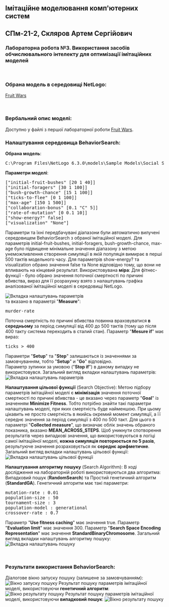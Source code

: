 ## Імітаційне моделювання комп'ютерних систем
## СПм-21-2, **Скляров Артем Сергійович**
### Лабораторна робота №**3**. Використання засобів обчислювального інтелекту для оптимізації імітаційних моделей

<br>

### Обрана модель в середовищі NetLogo:
[Fruit Wars](http://www.netlogoweb.org/launch#http://www.netlogoweb.org/assets/modelslib/Sample%20Models/Social%20Science/Economics/Fruit%20Wars.nlogo)

<br>

### Вербальний опис моделі:
Доступно у файлі з першої лабораторної роботи [Fruit Wars](../Lab1/ІМКС_ЛБ1.md).

### Налаштування середовища BehaviorSearch:

**Обрана модель**:
<pre>
C:\Program Files\NetLogo 6.3.0\models\Sample Models\Social Science\Economics\Fruit Wars.nlogo
</pre>
**Параметри моделі**:  
<pre>
["initial-fruit-bushes" [20 1 40]]
["initial-foragers" [30 1 100]]
["bush-growth-chance" [15 1 100]]
["ticks-to-flee" [0 1 100]]
["max-age" [150 1 500]]
["collaboration-bonus" [0.1 "C" 5]]
["rate-of-mutation" [0 0.1 10]]
["show-energy?" false]
["visualization" "None"]
</pre>
Параметри та їхні передбачувані діапазони були автоматично вилучені середовищем BehaviorSearch з обраної імітаційної моделі.
Для параметрів initial-fruit-bushes, initial-foragers, bush-growth-chance, max-age було підвищене мінімальне значення діапазону з метою унеможливлення створення симуляції в якій популяція вимирає в перші 500 тактів модельного часу.
Для параметрів show-energy? та visualization обрано значення false та None відповідно тому, що вони не впливають на кінцевий результат.
Використовувана **міра**:
Для фітнес-функції - було обрано значення поточної смертності по причині вбивства, вираз для її розрахунку взято з налаштувань графіка аналізованої імітаційної моделі в середовищі NetLogo.

![Вкладка налаштувань параметрів](lab3_1.PNG)  
та вказано в параметрі "**Measure**":
<pre>
murder-rate
</pre>
Поточна смертність по причині вбивства повинна враховуватися **в середньому** за період симуляції від 400 до 500 тактів (тому що після 400 такту система переходить в сталий стан).
Параметр "**Mesure if**" має вираз:
<pre>
ticks > 400
</pre>
Параметри "**Setup**" та "**Step**" залишаються із значеннями за замовчуванням, тобто "**Setup**" и "**Go**" відповідно.  
Параметр зупинки за умовою ("**Stop if**") в даному випадку не використовувся.
Загальний вигляд вкладки налаштувань параметрів:
![Вкладка налаштувань параметрів](lab3_2.PNG)

**Налаштування цільової функції** (Search Objective):
Метою підбору параметрів імітаційної моделі є **мінімізація** значення поточної смертності по причині вбивства - це вказано через параметр "**Goal**" із значенням **Minimize Fitness**. Тобто потрібно знайти такі параметри налаштувань моделі, при яких смертність буде найменшою. При цьому цікавить не просто смертність в якийсь окремий момент симуляції, а її середнє значення за період симуляції з 400 по 500 такт. Для цього в параметрі "**Collected measure**", що визначає облік значень обраного показника, вказано **MEAN_ACROSS_STEPS**. Щоб уникнути спотворення результатів через випадкові значення, що використовуються в логіці самої імітаційної моделі, **кожна симуляція повторюється по 5 разів**, результуюче значення розраховується як **середнє арифметичне**.
Загальний вигляд вкладки налаштувань цільової функції:  
![Вкладка налаштувань цільової функції](lab3_3.PNG)

**Налаштування алгоритму пошуку** (Search Algorithm):
В ході дослідження на лабораторній роботі використовуються два алгоритма: Випадковий пошук (**RandomSearch**) та Простий генетичний алгоритм (**StandardGA**).
Генетичний алгоритм має такі параметри:
<pre>
mutation-rate : 0.01
population-size : 50
tournament-size : 3
population-model : generational
crossover-rate : 0.7
</pre>
Параметр "**Use fitness caching**" має значення true.
Параметр "**Evaluation limit**" має значення 300.
Параметр "**Search Space Encoding Representation**" має значення **StandardBinaryChromosome**.
Загальний вигляд вкладки налаштувань алгоритму пошуку:  
![Вкладка налаштувань пошуку](lab3_4.PNG)

<br>

### Результати використання BehaviorSearch:
Діалогове вікно запуску пошуку (залишене за замовчуванням):
![Вікно запуску пошуку](lab3_5.PNG)
Результат пошуку параметрів імітаційної моделі, використовуючи **генетичний алгоритм**:
![Вікно результату пошуку](lab3_6.PNG)
Результат пошуку параметрів імітаційної моделі, використовуючи **випадковий пошук**:
![Вікно результату пошуку](lab3_7.PNG)